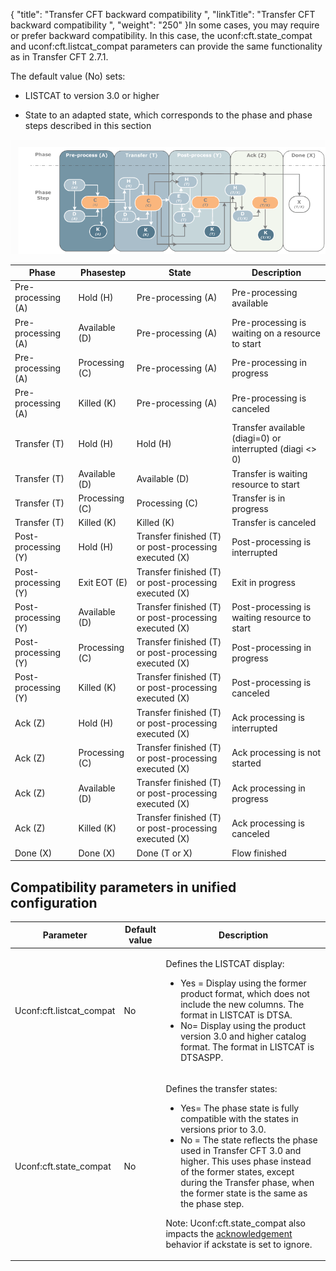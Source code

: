 {
    "title": "Transfer CFT backward compatibility ",
    "linkTitle": "Transfer CFT backward compatibility ",
    "weight": "250"
}In some cases, you may require or prefer backward compatibility. In this case, the uconf:cft.state\_compat and uconf:cft.listcat\_compat parameters can provide the same functionality as in Transfer CFT 2.7.1.



The default value (No) sets:



-   LISTCAT to version 3.0 or higher

-   State to an adapted state, which corresponds to the phase and phase steps described in this section



![](temp_compat.png)



<table data-cellspacing="0">

<thead>

<tr class="header">

<th>Phase</th>

<th>Phasestep</th>

<th>State</th>

<th>Description</th>

</tr>

</thead>

<tbody>

<tr class="odd">

<td>Pre-processing (A)</td>

<td>Hold (H)</td>

<td>Pre-processing (A)</td>

<td>Pre-processing available</td>

</tr>

<tr class="even">

<td>Pre-processing (A)</td>

<td>Available (D)</td>

<td>Pre-processing (A)</td>

<td>Pre-processing is waiting on a resource to start</td>

</tr>

<tr class="odd">

<td>Pre-processing (A)</td>

<td>Processing (C)</td>

<td>Pre-processing (A)</td>

<td>Pre-processing in progress</td>

</tr>

<tr class="even">

<td>Pre-processing (A)</td>

<td>Killed (K)</td>

<td>Pre-processing (A)</td>

<td>Pre-processing is canceled</td>

</tr>

<tr class="odd">

<td>Transfer (T)</td>

<td>Hold (H)</td>

<td>Hold (H)</td>

<td>Transfer available (diagi=0) or interrupted (diagi &lt;&gt; 0)</td>

</tr>

<tr class="even">

<td>Transfer (T)</td>

<td>Available (D)</td>

<td>Available (D)</td>

<td>Transfer is waiting resource to start</td>

</tr>

<tr class="odd">

<td>Transfer (T)</td>

<td>Processing (C)</td>

<td>Processing (C)</td>

<td>Transfer is in progress</td>

</tr>

<tr class="even">

<td>Transfer (T)</td>

<td>Killed (K)</td>

<td>Killed (K)</td>

<td>Transfer is canceled</td>

</tr>

<tr class="odd">

<td>Post-processing (Y)</td>

<td>Hold (H)</td>

<td>Transfer finished (T) or post-processing executed (X)</td>

<td>Post-processing is interrupted</td>

</tr>

<tr class="even">

<td>Post-processing (Y)</td>

<td>Exit EOT (E)</td>

<td>Transfer finished (T) or post-processing executed (X)</td>

<td>Exit in progress</td>

</tr>

<tr class="odd">

<td>Post-processing (Y)</td>

<td>Available (D)</td>

<td>Transfer finished (T) or post-processing executed (X)</td>

<td>Post-processing is waiting resource to start</td>

</tr>

<tr class="even">

<td>Post-processing (Y)</td>

<td>Processing (C)</td>

<td>Transfer finished (T) or post-processing executed (X)</td>

<td>Post-processing in progress</td>

</tr>

<tr class="odd">

<td>Post-processing (Y)</td>

<td>Killed (K)</td>

<td>Transfer finished (T) or post-processing executed (X)</td>

<td>Post-processing is canceled</td>

</tr>

<tr class="even">

<td>Ack (Z)</td>

<td>Hold (H)</td>

<td>Transfer finished (T) or post-processing executed (X)</td>

<td>Ack processing is interrupted</td>

</tr>

<tr class="odd">

<td>Ack (Z)</td>

<td>Processing (C)</td>

<td>Transfer finished (T) or post-processing executed (X)</td>

<td>Ack processing is not started</td>

</tr>

<tr class="even">

<td>Ack (Z)</td>

<td>Available (D)</td>

<td>Transfer finished (T) or post-processing executed (X)</td>

<td>Ack processing in progress</td>

</tr>

<tr class="odd">

<td>Ack (Z)</td>

<td>Killed (K)</td>

<td>Transfer finished (T) or post-processing executed (X)</td>

<td>Ack processing is canceled</td>

</tr>

<tr class="even">

<td>Done (X)</td>

<td>Done (X)</td>

<td>Done (T or X)</td>

<td>Flow finished</td>

</tr>

</tbody>

</table>



## <span id="Compatibility unified configuration parameters"></span>Compatibility parameters in unified configuration



<table data-cellspacing="0">

<thead>

<tr class="header">

<th>Parameter</th>

<th>Default value</th>

<th>Description</th>

</tr>

</thead>

<tbody>

<tr class="odd">

<td>Uconf:cft.listcat_compat</td>

<td>No</td>

<td><p>Defines the LISTCAT display:</p>

<ul>

<li>Yes = Display using the former product format, which does not include the new columns. The format in LISTCAT is DTSA.</li>

<li>No= Display using the product version 3.0 and higher catalog format. The format in LISTCAT is DTSASPP.</li>

</ul></td>

</tr>

<tr class="even">

<td>Uconf:cft.state_compat</td>

<td>No</td>

<td><p>Defines the transfer states:</p>

<ul>

<li>Yes= The phase state is fully compatible with the states in versions prior to 3.0.</li>

<li>No = The state reflects the phase used in Transfer CFT 3.0 and higher. This uses phase instead of the former states, except during the Transfer phase, when the former state is the same as the phase step.</li>

</ul>

<p><span>Note</span>: Uconf:cft.state_compat also impacts the <a href="../ack_phase">acknowledgement</a> behavior if ackstate is set to ignore.</p></td>

</tr>

</tbody>

</table>


